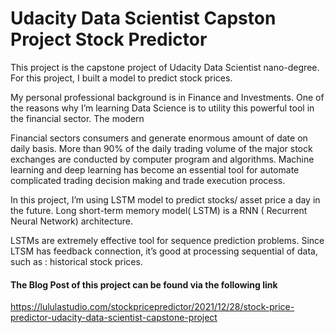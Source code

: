 # Udacity Data Scientist Capston Project Stock Predictor


This project is the capstone project of Udacity Data Scientist nano-degree. For this project, I built a model to predict stock prices. 

My personal professional background is in Finance and Investments. One of the reasons why I’m learning Data Science is to utility this powerful tool in the financial sector. The modern  

Financial sectors consumers and generate enormous amount of date on daily basis. More than 90% of the daily trading volume of the major stock exchanges are conducted by computer program and algorithms. Machine learning and deep learning has become an essential tool for automate complicated trading decision making and trade execution process.  

In this project, I’m using LSTM model to predict stocks/ asset price a day in the future. Long short-term memory model( LSTM) is a RNN ( Recurrent Neural Network) architecture.

LSTMs are extremely effective tool for sequence prediction problems. Since LTSM has feedback connection, it’s good at processing sequential of data, such as : historical stock prices. 

#### The Blog Post of this project can be found via the following link
https://lululastudio.com/stockpricepredictor/2021/12/28/stock-price-predictor-udacity-data-scientist-capstone-project
